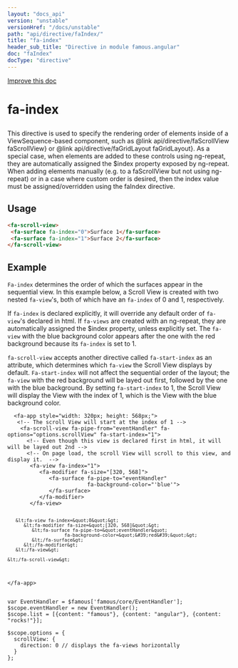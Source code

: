 ```yaml
---
layout: "docs_api"
version: "unstable"
versionHref: "/docs/unstable"
path: "api/directive/faIndex/"
title: "fa-index"
header_sub_title: "Directive in module famous.angular"
doc: "faIndex"
docType: "directive"
---
```


<div class="improve-docs">
  <a href='https://github.com/Famous/famous-angular/edit/master/src/scripts/directives/fa-index.js#L1'>
    Improve this doc
  </a>
</div>




<h1 class="api-title">

  fa-index



</h1>





This directive is used to specify the rendering order of elements
inside of a ViewSequence-based component, such as @link api/directive/faScrollView faScrollView}
or @link api/directive/faGridLayout faGridLayout}.  As a special case, when elements are added to
these controls using ng-repeat, they are automatically assigned the
$index property exposed by ng-repeat.  When adding elements manually
(e.g. to a faScrollView but not using ng-repeat) or in a case where custom
order is desired, then the index value must be assigned/overridden using the faIndex directive.








  
<h2 id="usage">Usage</h2>
  
```html
<fa-scroll-view>
 <fa-surface fa-index="0">Surface 1</fa-surface>
 <fa-surface fa-index="1">Surface 2</fa-surface>
</fa-scroll-view>
```
  
  

  



<h2 id="example">Example</h2><p><code>Fa-index</code> determines the order of which the surfaces appear in the sequential view.
In this example below, a Scroll View is created with two nested <code>fa-view</code>&#39;s, both of which have an <code>fa-index</code> of 0 and 1, respectively.</p>
<p>If <code>fa-index</code> is declared explicitly, it will override any default order of <code>fa-view</code>&#39;s declared in html.
If <code>fa-views</code> are created with an ng-repeat, they are automatically assigned the $index property, unless explicitly set.
The <code>fa-view</code> with the blue background color appears after the one with the red background because its <code>fa-index</code> is set to 1.</p>
<p><code>fa-scroll-view</code> accepts another directive called <code>fa-start-index</code> as an attribute, which determines which <code>fa-view</code> the Scroll View displays by default.
<code>Fa-start-index</code> will not affect the sequential order of the layout; the <code>fa-view</code> with the red background will be layed out first, followed by the one with the blue background.
 By setting <code>fa-start-index</code> to 1, the Scroll View will display the View with the index of 1, which is the View with the blue background color. </p>
<pre><code class="lang-html">  &lt;fa-app style=&quot;width: 320px; height: 568px;&quot;&gt; 
   &lt;!-- The scroll View will start at the index of 1 --&gt;
    &lt;fa-scroll-view fa-pipe-from=&quot;eventHandler&quot; fa-options=&quot;options.scrollView&quot; fa-start-index=&quot;1&quot;&gt;
      &lt;!-- Even though this view is declared first in html, it will will be layed out 2nd --&gt;
      &lt;!-- On page load, the scroll View will scroll to this view, and display it.  --&gt;
       &lt;fa-view fa-index=&quot;1&quot;&gt;
          &lt;fa-modifier fa-size=&quot;[320, 568]&quot;&gt;
             &lt;fa-surface fa-pipe-to=&quot;eventHandler&quot; 
                         fa-background-color=&quot;&#39;blue&#39;&quot;&gt;
             &lt;/fa-surface&gt;
          &lt;/fa-modifier&gt;
       &lt;/fa-view&gt;

       &lt;fa-view fa-index=&quot;0&quot;&gt;
          &lt;fa-modifier fa-size=&quot;[320, 568]&quot;&gt;
             &lt;fa-surface fa-pipe-to=&quot;eventHandler&quot; 
                         fa-background-color=&quot;&#39;red&#39;&quot;&gt;
             &lt;/fa-surface&gt;
          &lt;/fa-modifier&gt;
       &lt;/fa-view&gt;

    &lt;/fa-scroll-view&gt;   
  &lt;/fa-app&gt;</code></pre>
<pre><code class="lang-javascript">var EventHandler = $famous[&#39;famous/core/EventHandler&#39;];
$scope.eventHandler = new EventHandler();
$scope.list = [{content: &quot;famous&quot;}, {content: &quot;angular&quot;}, {content: &quot;rocks!&quot;}];

$scope.options = {
  scrollView: {
    direction: 0 // displays the fa-views horizontally
  }
};</code></pre>




